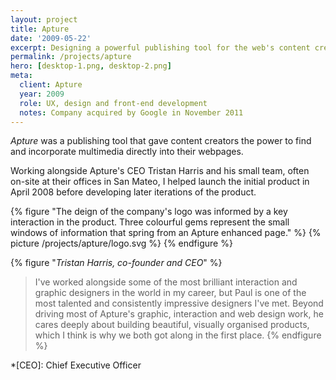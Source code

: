 ```yaml
---
layout: project
title: Apture
date: '2009-05-22'
excerpt: Designing a powerful publishing tool for the web's content creators.
permalink: /projects/apture
hero: [desktop-1.png, desktop-2.png]
meta:
  client: Apture
  year: 2009
  role: UX, design and front-end development
  notes: Company acquired by Google in November 2011
---
```

_Apture_ was a publishing tool that gave content creators the power to find and incorporate multimedia directly into their webpages.

Working alongside Apture's CEO Tristan Harris and his small team, often on-site at their offices in San Mateo, I helped launch the initial product in April 2008 before developing later iterations of the product.

{% figure "The deign of the company's logo was informed by a key interaction in the product. Three colourful gems represent the small windows of information that spring from an Apture enhanced page." %}
{% picture /projects/apture/logo.svg %}
{% endfigure %}

{% figure "<cite>Tristan Harris, co-founder and CEO</cite>" %}
> I've worked alongside some of the most brilliant interaction and graphic designers in the world in my career, but Paul is one of the most talented and consistently impressive designers I've met. Beyond driving most of Apture's graphic, interaction and web design work, he cares deeply about building beautiful, visually organised products, which I think is why we both got along in the first place.
{% endfigure %}

*[CEO]: Chief Executive Officer
